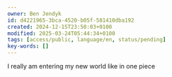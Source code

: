 ```yaml
---
owner: Ben Jendyk
id: d4221965-3bca-4520-b05f-581410dba192
created: 2024-12-15T23:50:03+0100
modified: 2025-03-24T05:44:34+0100
tags: [access/public, language/en, status/pending]
key-words: []
---
```


I really am entering my new world like in one piece 